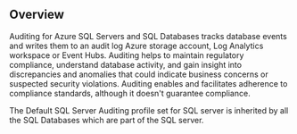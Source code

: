 ## Overview

Auditing for Azure SQL Servers and SQL Databases tracks database events and writes them to an audit log Azure storage account, Log Analytics workspace or Event Hubs. Auditing helps to maintain regulatory compliance, understand database activity, and gain insight into discrepancies and anomalies that could indicate business concerns or suspected security violations. Auditing enables and facilitates adherence to compliance standards, although it doesn't guarantee compliance.

The Default SQL Server Auditing profile set for SQL server is inherited by all the SQL Databases which are part of the SQL server.
